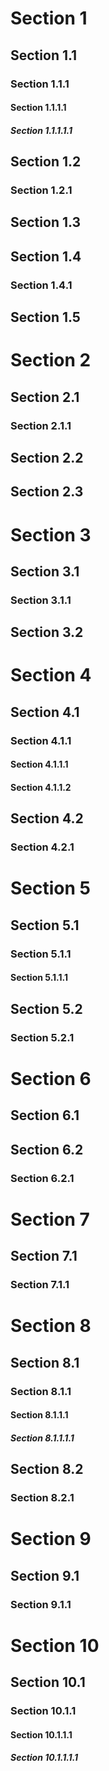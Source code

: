 # Section 1

## Section 1.1

### Section 1.1.1

#### Section 1.1.1.1

##### Section 1.1.1.1.1

## Section 1.2

### Section 1.2.1

## Section 1.3

## Section 1.4

### Section 1.4.1

## Section 1.5

# Section 2

## Section 2.1

### Section 2.1.1

## Section 2.2

## Section 2.3

# Section 3

## Section 3.1

### Section 3.1.1

## Section 3.2

# Section 4

## Section 4.1

### Section 4.1.1

#### Section 4.1.1.1

#### Section 4.1.1.2

## Section 4.2

### Section 4.2.1

# Section 5

## Section 5.1

### Section 5.1.1

#### Section 5.1.1.1

## Section 5.2

### Section 5.2.1

# Section 6

## Section 6.1

## Section 6.2

### Section 6.2.1

# Section 7

## Section 7.1

### Section 7.1.1

# Section 8

## Section 8.1

### Section 8.1.1

#### Section 8.1.1.1

##### Section 8.1.1.1.1

## Section 8.2

### Section 8.2.1

# Section 9

## Section 9.1

### Section 9.1.1

# Section 10

## Section 10.1

### Section 10.1.1

#### Section 10.1.1.1

##### Section 10.1.1.1.1

